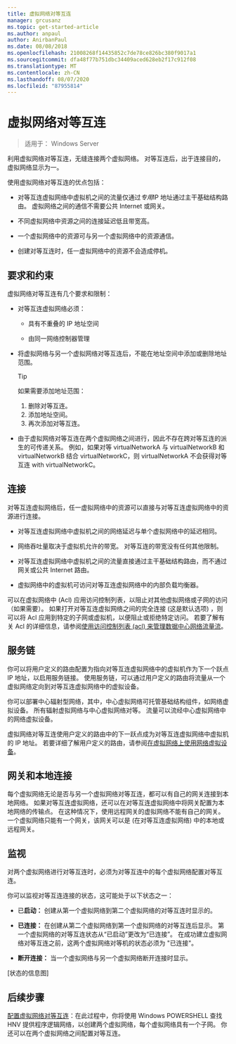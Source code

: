 ```yaml
---
title: 虚拟网络对等互连
manager: grcusanz
ms.topic: get-started-article
ms.author: anpaul
author: AnirbanPaul
ms.date: 08/08/2018
ms.openlocfilehash: 21008268f14435852c7de78ce826bc380f9017a1
ms.sourcegitcommit: dfa48f77b751dbc34409aced628eb2f17c912f08
ms.translationtype: MT
ms.contentlocale: zh-CN
ms.lasthandoff: 08/07/2020
ms.locfileid: "87955814"
---
```

# <a name="virtual-network-peering"></a>虚拟网络对等互连

>适用于： Windows Server

利用虚拟网络对等互连，无缝连接两个虚拟网络。 对等互连后，出于连接目的，虚拟网络显示为一。

使用虚拟网络对等互连的优点包括：

-   对等互连虚拟网络中虚拟机之间的流量仅通过*专用*IP 地址通过主干基础结构路由。 虚拟网络之间的通信不需要公共 Internet 或网关。

-   不同虚拟网络中资源之间的连接延迟低且带宽高。

-   一个虚拟网络中的资源可与另一个虚拟网络中的资源通信。

-   创建对等互连时，任一虚拟网络中的资源不会造成停机。

## <a name="requirements-and-constraints"></a>要求和约束

虚拟网络对等互连有几个要求和限制：

- 对等互连虚拟网络必须：

  -   具有不重叠的 IP 地址空间

  -   由同一网络控制器管理

- 将虚拟网络与另一个虚拟网络对等互连后，不能在地址空间中添加或删除地址范围。

  >[!TIP]
  >如果需要添加地址范围：<ol><li>删除对等互连。</li><li>添加地址空间。</li><li>再次添加对等互连。</li></ol>

- 由于虚拟网络对等互连在两个虚拟网络之间进行，因此不存在跨对等互连的派生的可传递关系。 例如，如果对等 virtualNetworkA 与 virtualNetworkB 和 virtualNetworkB 结合 virtualNetworkC，则 virtualNetworkA 不会获得对等互连 with virtualNetworkC。

## <a name="connectivity"></a>连接

对等互连虚拟网络后，任一虚拟网络中的资源可以直接与对等互连虚拟网络中的资源进行连接。

-   对等互连虚拟网络中虚拟机之间的网络延迟与单个虚拟网络中的延迟相同。

-   网络吞吐量取决于虚拟机允许的带宽。 对等互连的带宽没有任何其他限制。

-   对等互连虚拟网络中虚拟机之间的流量直接通过主干基础结构路由，而不通过网关或公共 Internet 路由。

-   虚拟网络中的虚拟机可访问对等互连虚拟网络中的内部负载均衡器。

可以在虚拟网络中 (Acl) 应用访问控制列表，以阻止对其他虚拟网络或子网的访问（如果需要）。 如果打开对等互连虚拟网络之间的完全连接 (这是默认选项) ，则可以将 Acl 应用到特定的子网或虚拟机，以便阻止或拒绝特定访问。 若要了解有关 Acl 的详细信息，请参阅[使用访问控制列表 (acl) 来管理数据中心网络流量流](https://docs.microsoft.com/windows-server/networking/sdn/manage/use-acls-for-traffic-flow)。

## <a name="service-chaining"></a>服务链

你可以将用户定义的路由配置为指向对等互连虚拟网络中的虚拟机作为下一个跃点 IP 地址，以启用服务链接。 使用服务链，可以通过用户定义的路由将流量从一个虚拟网络定向到对等互连虚拟网络中的虚拟设备。

你可以部署中心辐射型网络，其中，中心虚拟网络可托管基础结构组件，如网络虚拟设备。 所有辐射虚拟网络与中心虚拟网络对等。 流量可以流经中心虚拟网络中的网络虚拟设备。

虚拟网络对等互连使用户定义的路由中的下一跃点成为对等互连虚拟网络中虚拟机的 IP 地址。 若要详细了解用户定义的路由，请参阅[在虚拟网络上使用网络虚拟设备](https://docs.microsoft.com/windows-server/networking/sdn/manage/use-network-virtual-appliances-on-a-vn)。

## <a name="gateways-and-on-premises-connectivity"></a>网关和本地连接

每个虚拟网络无论是否与另一个虚拟网络对等互连，都可以有自己的网关连接到本地网络。 如果对等互连虚拟网络，还可以在对等互连虚拟网络中将网关配置为本地网络的传输点。 在这种情况下，使用远程网关的虚拟网络不能有自己的网关。 一个虚拟网络只能有一个网关，该网关可以是 (在对等互连虚拟网络) 中的本地或远程网关。

## <a name="monitor"></a>监视

对两个虚拟网络进行对等互连时，必须为对等互连中的每个虚拟网络配置对等互连。

你可以监视对等互连连接的状态，这可能处于以下状态之一：

-   已**启动：** 创建从第一个虚拟网络到第二个虚拟网络的对等互连时显示的。

-   **已连接：** 在创建从第二个虚拟网络到第一个虚拟网络的对等互连后显示。 第一个虚拟网络的对等互连状态从“已启动”更改为“已连接”。 在成功建立虚拟网络对等互连之前，这两个虚拟网络对等机的状态必须为 "已连接"。

-   **断开连接：** 当一个虚拟网络与另一个虚拟网络断开连接时显示。

[状态的信息图]

## <a name="next-steps"></a>后续步骤
[配置虚拟网络对等互连](sdn-configure-vnet-peering.md)：在此过程中，你将使用 Windows POWERSHELL 查找 HNV 提供程序逻辑网络，以创建两个虚拟网络，每个虚拟网络具有一个子网。 你还可以在两个虚拟网络之间配置对等互连。

